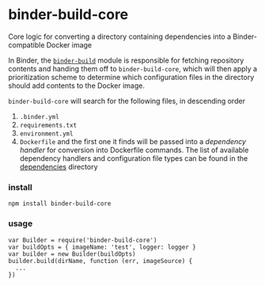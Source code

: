 # binder-build-core
Core logic for converting a directory containing dependencies into a Binder-compatible Docker image

In Binder, the [`binder-build`](https://github.com/binder-project/binder-build) module is
responsible for fetching repository contents and handing them off to `binder-build-core`, which will
then apply a prioritization scheme to determine which configuration files in the directory should
add contents to the Docker image.

`binder-build-core` will search for the following files, in descending order
 1. `.binder.yml`
 2. `requirements.txt`
 3. `environment.yml`
 4. `Dockerfile`
and the first one it finds will be passed into a *dependency handler* for conversion into Dockerfile
commands. The list of available dependency handlers and configuration file types can be
found in the [dependencies](dependencies/) directory

### install
`npm install binder-build-core`

### usage
```
var Builder = require('binder-build-core')
var buildOpts = { imageName: 'test', logger: logger }
var builder = new Builder(buildOpts)
builder.build(dirName, function (err, imageSource) {
  ...
})
```

